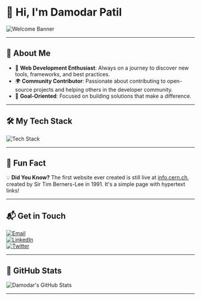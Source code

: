 # 👋 Hi, I'm **Damodar Patil**

![Welcome Banner](https://via.placeholder.com/1000x300.png?text=Damodar+Patil+-+Web+Developer&bg=0000ff&fg=ffffff)

---

## 🚀 About Me

- 🌱 **Web Development Enthusiast**: Always on a journey to discover new tools, frameworks, and best practices.
- 🌍 **Community Contributor**: Passionate about contributing to open-source projects and helping others in the developer community.
- 🎯 **Goal-Oriented**: Focused on building solutions that make a difference.

---

## 🛠️ My Tech Stack

![Tech Stack](https://skillicons.dev/icons?i=html,css,js,ts,react,tailwind,python,nodejs,mongodb,gsap)

---

## 🌟 Fun Fact

💡 **Did You Know?** The first website ever created is still live at [info.cern.ch](http://info.cern.ch), created by Sir Tim Berners-Lee in 1991. It's a simple page with hypertext links!

---

## 📬 Get in Touch

[![Email](https://img.shields.io/badge/Email-D14836?style=for-the-badge&logo=gmail&logoColor=white)](mailto:patildamodar1983@gmail.com)  
[![LinkedIn](https://img.shields.io/badge/LinkedIn-0A66C2?style=for-the-badge&logo=linkedin&logoColor=white)](https://www.linkedin.com/in/damodarpatil)  
[![Twitter](https://img.shields.io/badge/Twitter-1DA1F2?style=for-the-badge&logo=twitter&logoColor=white)](https://twitter.com/damodar_83)

---

## 🎨 GitHub Stats

![Damodar's GitHub Stats](https://github-readme-stats.vercel.app/api?username=Damodar-Patil&show_icons=true&theme=radical)

---
